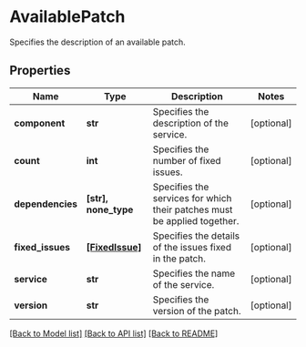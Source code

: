 # AvailablePatch

Specifies the description of an available patch.

## Properties
Name | Type | Description | Notes
------------ | ------------- | ------------- | -------------
**component** | **str** | Specifies the description of the service. | [optional] 
**count** | **int** | Specifies the number of fixed issues. | [optional] 
**dependencies** | **[str], none_type** | Specifies the services for which their patches must be applied together. | [optional] 
**fixed_issues** | [**[FixedIssue]**](FixedIssue.md) | Specifies the details of the issues fixed in the patch. | [optional] 
**service** | **str** | Specifies the name of the service. | [optional] 
**version** | **str** | Specifies the version of the patch. | [optional] 

[[Back to Model list]](../README.md#documentation-for-models) [[Back to API list]](../README.md#documentation-for-api-endpoints) [[Back to README]](../README.md)


